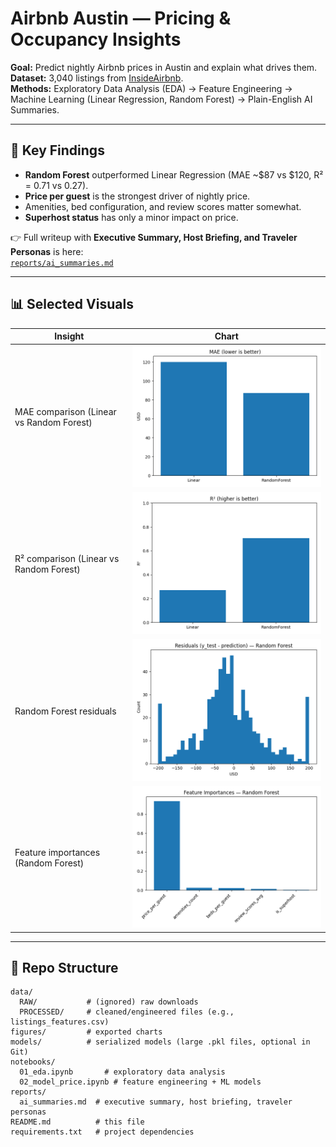 # Airbnb Austin — Pricing & Occupancy Insights

**Goal:** Predict nightly Airbnb prices in Austin and explain what drives them.  
**Dataset:** 3,040 listings from [InsideAirbnb](http://insideairbnb.com/get-the-data.html).  
**Methods:** Exploratory Data Analysis (EDA) → Feature Engineering → Machine Learning (Linear Regression, Random Forest) → Plain-English AI Summaries.  

---

## 🔑 Key Findings
- **Random Forest** outperformed Linear Regression (MAE ~$87 vs $120, R² = 0.71 vs 0.27).  
- **Price per guest** is the strongest driver of nightly price.  
- Amenities, bed configuration, and review scores matter somewhat.  
- **Superhost status** has only a minor impact on price.  

👉 Full writeup with **Executive Summary, Host Briefing, and Traveler Personas** is here:  
[`reports/ai_summaries.md`](reports/ai_summaries.md)

---

## 📊 Selected Visuals
| Insight | Chart |
|---|---|
| MAE comparison (Linear vs Random Forest) | ![MAE comparison](figures/model_mae_compare.png) |
| R² comparison (Linear vs Random Forest) | ![R² comparison](figures/model_r2_compare.png) |
| Random Forest residuals | ![Residuals](figures/rf_residuals.png) |
| Feature importances (Random Forest) | ![Feature Importances](figures/rf_feature_importances.png) |

---

## 📁 Repo Structure
```text
data/
  RAW/           # (ignored) raw downloads
  PROCESSED/     # cleaned/engineered files (e.g., listings_features.csv)
figures/         # exported charts
models/          # serialized models (large .pkl files, optional in Git)
notebooks/
  01_eda.ipynb       # exploratory data analysis
  02_model_price.ipynb # feature engineering + ML models
reports/
  ai_summaries.md  # executive summary, host briefing, traveler personas
README.md          # this file
requirements.txt   # project dependencies